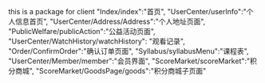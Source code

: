 this is a package for client
"Index/index":"首页",
"UserCenter/userInfo":"个人信息首页",
"UserCenter/Address/Address":"个人地址页面",
"PublicWelfare/publicAction":"公益活动页面",
"UserCenter/WatchHistory/watchHistory": "观看记录",
"Order/ConfirmOrder":"确认订单页面",
"Syllabus/syllabusMenu":"课程表",
"UserCenter/Member/member":"会员界面",
"ScoreMarket/scoreMarket":"积分商城",
"ScoreMarket/GoodsPage/goods":"积分商城子页面"
